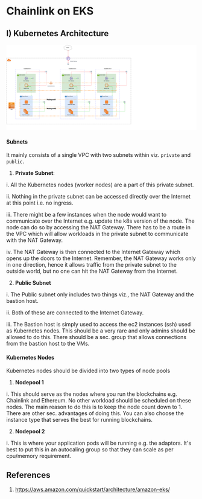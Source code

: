 # Chainlink on EKS

## I) Kubernetes Architecture

![AKS Architecture](static/chainlink-eks.png)

#### Subnets
It mainly consists of a single VPC with two subnets within viz. `private` and `public`.
1. **Private Subnet**:

i. All the Kubernetes nodes (worker nodes) are a part of this private subnet.

ii. Nothing in the private subnet can be accessed directly over the Internet at this point i.e. no ingress.

iii. There might be a few instances when the node would want to communicate over the Internet e.g. update the k8s version of the node. The node can do so by accessing the NAT Gateway. There has to be a route in the VPC which will allow workloads in the private subnet to communicate with the NAT Gateway.

iv. The NAT Gateway is then connected to the Internet Gateway which opens up the doors to the Internet. Remember, the NAT Gateway works only in one direction, hence it allows traffic from the private subnet to the outside world, but no one can hit the NAT Gateway from the Internet.

2. **Public Subnet**

i. The Public subnet only includes two things viz., the NAT Gateway and the bastion host.

ii. Both of these are connected to the Internet Gateway.

iii. The Bastion host is simply used to access the ec2 instances (ssh) used as Kubernetes nodes. This should be a very rare and only admins should be allowed to do this. There should be a sec. group that allows connections from the bastion host to the VMs.

#### Kubernetes Nodes

Kubernetes nodes should be divided into two types of node pools
1. **Nodepool 1**

i. This should serve as the nodes where you run the blockchains e.g. Chainlink and Ethereum. No other workload should be scheduled on these nodes. The main reason to do this is to keep the node count down to 1. There are other sec. advantages of doing this. You can also choose the instance type that serves the best for running blockchains.

2. **Nodepool 2**

i. This is where your application pods will be running e.g. the adaptors. It's best to put this in an autocaling group so that they can scale as per cpu/memory requirement.

## References

1. https://aws.amazon.com/quickstart/architecture/amazon-eks/